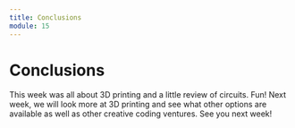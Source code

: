 ```yaml
---
title: Conclusions
module: 15
---
```


# Conclusions

This week was all about 3D printing and a little review of circuits.  Fun!  Next week, we will look more at 3D printing and see what other options are available as well as other creative coding ventures.  See you next week!
